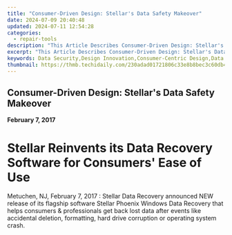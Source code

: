 ```yaml
---
title: "Consumer-Driven Design: Stellar's Data Safety Makeover"
date: 2024-07-09 20:40:48
updated: 2024-07-11 12:54:28
categories:
  - repair-tools
description: "This Article Describes Consumer-Driven Design: Stellar's Data Safety Makeover"
excerpt: "This Article Describes Consumer-Driven Design: Stellar's Data Safety Makeover"
keywords: Data Security,Design Innovation,Consumer-Centric Design,Data Privacy Upgrades,Stellar Data Management,Data Safety Enhancements,User Data Protection
thumbnail: https://thmb.techidaily.com/230adad01721806c33e8b8bec3c60db44af37ad2338e40c998d0c7dc6ff96d9a.jpg
---
```


## Consumer-Driven Design: Stellar's Data Safety Makeover

**February 7, 2017**

# **Stellar Reinvents its Data Recovery Software for Consumers' Ease of Use**

Metuchen, NJ, February 7, 2017 : Stellar Data Recovery announced NEW release of its flagship software Stellar Phoenix Windows Data Recovery that helps consumers & professionals get back lost data after events like accidental deletion, formatting, hard drive corruption or operating system crash.


<ins class="adsbygoogle"
     style="display:block"
     data-ad-format="autorelaxed"
     data-ad-client="ca-pub-7571918770474297"
     data-ad-slot="1223367746"></ins>



<ins class="adsbygoogle"
     style="display:block"
     data-ad-client="ca-pub-7571918770474297"
     data-ad-slot="8358498916"
     data-ad-format="auto"
     data-full-width-responsive="true"></ins>
